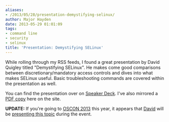 ```yaml
---
aliases:
- /2013/05/28/presentation-demystifying-selinux/
author: Major Hayden
date: 2013-05-29 01:01:09
tags:
- command line
- security
- selinux
title: 'Presentation: Demystifying SELinux'
---
```


While rolling through my RSS feeds, I found a great presentation by David Quigley titled "Demystifying SELinux". He makes come good comparisons between discretionary/mandatory access controls and dives into what makes SELinux useful. Basic troubleshooting commands are covered within the presentation as well.

You can find the presentation over on [Speaker Deck][1]. I've also mirrored a [PDF copy][2] here on the site.

**UPDATE:** If you're going to [OSCON 2013][3] this year, it appears that [David][4] will be [presenting this topic][5] during the event.

 [1]: https://speakerdeck.com/dpquigl/demystifying-selinux
 [2]: http://major.io/wp-content/uploads/2013/05/demystifying_selinux.pdf
 [3]: http://www.oscon.com/oscon2013
 [4]: http://www.oscon.com/oscon2013/public/schedule/speaker/151833
 [5]: http://www.oscon.com/oscon2013/public/schedule/detail/29473